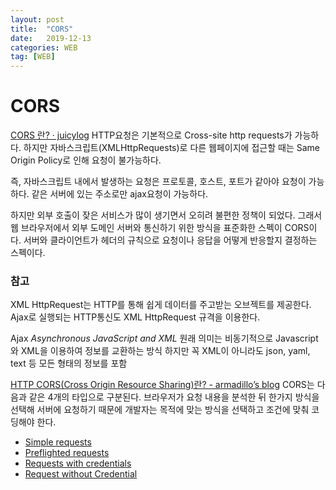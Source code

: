 ```yaml
---
layout: post
title:  "CORS"
date:   2019-12-13
categories: WEB
tag: [WEB]
---
```


# CORS
[CORS 란? · juicylog](https://juicyjusung.github.io/2019/08/21/http/cors/)
HTTP요청은 기본적으로 Cross-site http requests가 가능하다. 하지만 자바스크립트(XMLHttpRequests)로 다른 웹페이지에 접근할 때는 Same Origin Policy로 인해 요청이 불가능하다. 

즉, 자바스크립트 내에서 발생하는 요청은 프로토콜, 호스트, 포트가 같아야 요청이 가능하다. 같은 서버에 있는 주소로만 ajax요청이 가능하다. 

하지만 외부 호출이 잦은 서비스가 많이 생기면서 오히려 불편한 정책이 되었다. 그래서 웹 브라우저에서 외부 도메인 서버와 통신하기 위한 방식을 표준화한 스펙이 CORS이다. 서버와 클라이언트가 헤더의 규칙으로 요청이나 응답을 어떻게 반응할지 결정하는 스펙이다.


### 참고
XML HttpRequest는 HTTP를 통해 쉽게 데이터를 주고받는 오브젝트를 제공한다. Ajax로 실행되는 HTTP통신도 XML HttpRequest 규격을 이용한다. 

Ajax 
*Asynchronous JavaScript and XML*
원래 의미는 비동기적으로 Javascript와 XML을 이용하여 정보를 교환하는 방식
하지만 꼭 XML이 아니라도  json, yaml, text 등 모든 형태의 정보를 포함


[HTTP CORS(Cross Origin Resource Sharing)란? - armadillo’s blog](https://armadillo-dev.github.io/http/what-is-cors/)
CORS는 다음과 같은 4개의 타입으로 구분된다. 브라우저가 요청 내용을 분석한 뒤 한가지 방식을 선택해 서버에 요청하기 때문에 개발자는 목적에 맞는 방식을 선택하고 조건에 맞춰 코딩해야 한다.

*  [Simple requests](https://armadillo-dev.github.io/http/what-is-cors/#simple-requests) 
*  [Preflighted requests](https://armadillo-dev.github.io/http/what-is-cors/#preflighted-requests) 
*  [Requests with credentials](https://armadillo-dev.github.io/http/what-is-cors/#requests-with-credentials) 
*  [Request without Credential](https://armadillo-dev.github.io/http/what-is-cors/#request-without-credentials) 